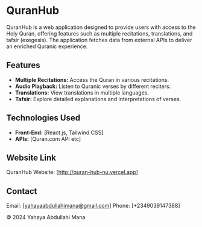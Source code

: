 # QuranHub

QuranHub is a web application designed to provide users with access to the Holy Quran, offering features such as multiple recitations, translations, and tafsir (exegesis). The application fetches data from external APIs to deliver an enriched Quranic experience.

## Features

- **Multiple Recitations:** Access the Quran in various recitations.
- **Audio Playback:** Listen to Quranic verses by different reciters.
- **Translations:** View translations in multiple languages.
- **Tafsir:** Explore detailed explanations and interpretations of verses.

## Technologies Used

- **Front-End:** [React.js, Tailwind CSS]
- **APIs:** [Quran.com API etc]

## Website Link

QuranHub Website: [http://quran-hub-nu.vercel.app]

## Contact

Email: [yahayaabdullahimana@gmail.com]
Phone: [+2349039147388]

© 2024 Yahaya Abdullahi Mana
